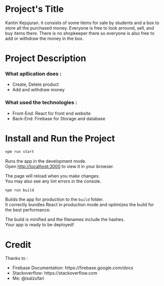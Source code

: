 # Project's Title
Kantin Kejujuran. it consists of some items for sale by students and a box to store all the purchased money. Everyone is free to look arround, sell, and buy items there. There is no shopkeeper there so everyone is also free to add or withdraw the money in the box.

# Project Description

### What apllication does :
<ul>
    <li>Create, Delete product</li>
    <li>Add and withdraw money</li>
</ul>

### What used the technologies :
<ul>
    <li>Front-End: React for front end website</li>
    <li>Back-End: Firebase for Storage and database </li>
</ul>

# Install and Run the Project

```javascript
npm run start
```
Runs the app in the development mode.\
Open [http://localhost:3000](http://localhost:3000) to view it in your browser.

The page will reload when you make changes.\
You may also see any lint errors in the console.

```javascript
npm run build
```

Builds the app for production to the `build` folder.\
It correctly bundles React in production mode and optimizes the build for the best performance.

The build is minified and the filenames include the hashes.\
Your app is ready to be deployed!

# Credit
Thanks to :
<ul>
<li>Firebase Documentation: https://firebase.google.com/docs</li>
<li>Stackoverflow: https://stackoverflow.com</li>
<li>Me: @isalzufari</li>
</ul>

